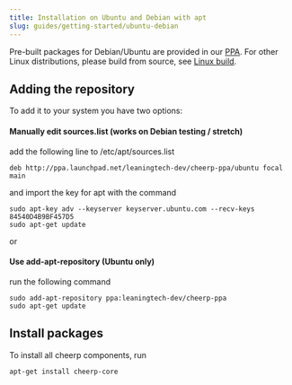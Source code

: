 ```yaml
---
title: Installation on Ubuntu and Debian with apt
slug: guides/getting-started/ubuntu-debian
---
```


Pre-built packages for Debian/Ubuntu are provided in our [PPA](https://launchpad.net/~leaningtech-dev/+archive/ubuntu/cheerp-ppa). For other Linux distributions, please build from source, see [Linux build](Linux-build-instructions).

## Adding the repository

To add it to your system you have two options:

#### Manually edit sources.list (works on Debian testing / stretch)

add the following line to /etc/apt/sources.list

```
deb http://ppa.launchpad.net/leaningtech-dev/cheerp-ppa/ubuntu focal main
```

and import the key for apt with the command

```
sudo apt-key adv --keyserver keyserver.ubuntu.com --recv-keys 84540D4B9BF457D5
sudo apt-get update
```

or

#### Use add-apt-repository (Ubuntu only)

run the following command

```
sudo add-apt-repository ppa:leaningtech-dev/cheerp-ppa
sudo apt-get update
```

## Install packages

To install all cheerp components, run

```
apt-get install cheerp-core
```
